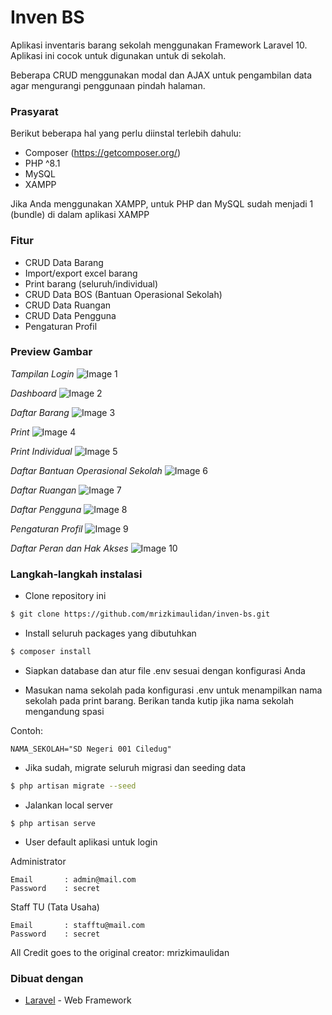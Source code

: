# Inven BS

Aplikasi inventaris barang sekolah menggunakan Framework Laravel 10. Aplikasi ini cocok untuk digunakan untuk di sekolah.

Beberapa CRUD menggunakan modal dan AJAX untuk pengambilan data agar mengurangi penggunaan pindah halaman.

### Prasyarat

Berikut beberapa hal yang perlu diinstal terlebih dahulu:

-   Composer (https://getcomposer.org/)
-   PHP ^8.1
-   MySQL
-   XAMPP

Jika Anda menggunakan XAMPP, untuk PHP dan MySQL sudah menjadi 1 (bundle) di dalam aplikasi XAMPP

### Fitur

-   CRUD Data Barang
-   Import/export excel barang
-   Print barang (seluruh/individual)
-   CRUD Data BOS (Bantuan Operasional Sekolah)
-   CRUD Data Ruangan
-   CRUD Data Pengguna
-   Pengaturan Profil

### Preview Gambar

_Tampilan Login_
![Image 1](https://i.imgur.com/kD6P7BF.png)

_Dashboard_
![Image 2](https://i.imgur.com/VJ0gCEv.png)

_Daftar Barang_
![Image 3](https://i.imgur.com/3AaIzxz.png)

_Print_
![Image 4](https://i.imgur.com/a7yj6Or.png)

_Print Individual_
![Image 5](https://i.imgur.com/Spjtxpv.png)

_Daftar Bantuan Operasional Sekolah_
![Image 6](https://i.imgur.com/zUruox1.png)

_Daftar Ruangan_
![Image 7](https://i.imgur.com/CrYTczu.png)

_Daftar Pengguna_
![Image 8](https://i.imgur.com/dF2tSet.png)

_Pengaturan Profil_
![Image 9](https://i.imgur.com/WbHIVPG.png)

_Daftar Peran dan Hak Akses_
![Image 10](https://i.imgur.com/5vlJQHL.png)

### Langkah-langkah instalasi

-   Clone repository ini

```bash
$ git clone https://github.com/mrizkimaulidan/inven-bs.git
```

-   Install seluruh packages yang dibutuhkan

```bash
$ composer install
```

-   Siapkan database dan atur file .env sesuai dengan konfigurasi Anda

-   Masukan nama sekolah pada konfigurasi .env untuk menampilkan nama sekolah pada print barang. Berikan tanda kutip jika nama sekolah mengandung spasi

Contoh:

```
NAMA_SEKOLAH="SD Negeri 001 Ciledug"
```

-   Jika sudah, migrate seluruh migrasi dan seeding data

```bash
$ php artisan migrate --seed
```

-   Jalankan local server

```
$ php artisan serve
```

-   User default aplikasi untuk login

Administrator

```
Email       : admin@mail.com
Password    : secret
```

Staff TU (Tata Usaha)

```
Email       : stafftu@mail.com
Password    : secret
```

All Credit goes to the original creator: mrizkimaulidan

### Dibuat dengan

-   [Laravel](https://laravel.com) - Web Framework
